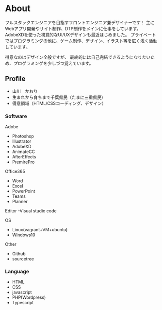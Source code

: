# About

フルスタックエンジニアを目指すフロントエンジニア兼デザイナーです！
主にWebアプリ開発やサイト制作、DTP制作をメインに仕事をしています。
AdobeXDを使った視覚的なUI/UXデザインも最近はじめました。
プライベートではプログラミングの他に、ゲーム制作、デザイン、イラスト等を広く浅く活動しています。

得意なのはデザイン全般ですが、
最終的には自己完結できるようになりたいため、プログラミングを少しづつ覚えています。

## Profile
- 山川　かおり
- 生まれから育ちまで千葉県民（たまに三重県民）
- 得意領域（HTML/CSSコーディング、デザイン）

### Software
Adobe
- Photoshop
- Illustrator
- AdobeXD
- AnimateCC
- AfterEffects
- PremirePro

Office365
- Word
- Excel
- PowerPoint
- Teams
- Planner

Editor
-Visual studio code

OS
- Linux(vagrant+VM+ubuntu)
- Windows10

Other
- Github
- sourcetree

### Language
- HTML
- CSS
- javascript
- PHP(Wordpress)
- Typescript
